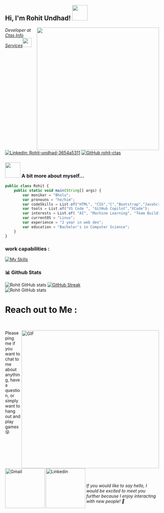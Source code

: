 <img src="https://komarev.com/ghpvc/?username=rohit-ctas&style=flat-square&color=green" alt=""/>
<h2> Hi, I'm Rohit Undhad! <img src="https://media.giphy.com/media/mGcNjsfWAjY5AEZNw6/giphy.gif" width="50"></h2>
<img align='right' src="/assets/output-onlinegiftools.gif" width="400">
<p><em>Developer at <a href="https://ctasis.com">Ctas Info Services</a><img src="https://media.tenor.com/6JptszQgCnkAAAAj/text-work.gif" width="30"> 
</em></p>

[![Linkedin: Rohit-undhad-3654a5311](https://img.shields.io/badge/-Rohit-blue?style=flat-square&logo=Linkedin&logoColor=white&link=https://https://www.linkedin.com/in/rohit-undhad-3654a5311)](https://www.linkedin.com/in/rohit-undhad-3654a5311)
[![GitHub rohit-ctas](https://img.shields.io/github/followers/rohit-ctas?label=follow&style=social)](https://github.com/rohit-ctas)


### <img src="https://media.giphy.com/media/VgCDAzcKvsR6OM0uWg/giphy.gif" width="50"> A bit more about myself...

```javascript
public class Rohit {
    public static void main(String[] args) {
        var moniker = "Bholu";
        var pronouns = "he/him";
        var codeSkills = List.of("HTML", "CSS","C","Bootstrap","JavaScript","TypeScript","PHP","Python","Java","Asp.Net","MySql");
        var tools = List.of("VS Code ", "GitHub Copilot","XCode");
        var interests = List.of( "AI", "Machine Learning", "Team Building","Server Management","Leadership");
        var currentOS = "Linux";
        var experience = "2 year in web dev";
        var education = "Bachelor's in Computer Science";
    }
}

```

### work capabilities :

[![My Skills](https://skillicons.dev/icons?i=html,css,bootstrap,tailwind,js,git,angular,react,mongodb,nodejs,ts,figma,c,nextjs,github,python)](https://skillicons.dev)
<br/>

### 📊 Github Stats
![Rohit GitHub stats](https://github-readme-stats.vercel.app/api?username=rohit-ctas&show_icons=true&theme=radical)
[![GitHub Streak](https://github-readme-streak-stats.herokuapp.com?user=rohit-ctas&theme=radical&date_format=M%20j%5B%2C%20Y%5D)](https://git.io/streak-stats)<br>
![Rohit GitHub stats](https://github-readme-stats.vercel.app/api/top-langs/?username=rohit-ctas&hide=html,css,shaderlab,kotlin,hlsl&theme=radical)<br>
# Reach out to Me  :

<p>
    </br>


<img hight="320" width="450" align="right" alt="GIF"
        src="https://media4.giphy.com/media/v1.Y2lkPTc5MGI3NjExYjIwZzc0ZGhmZTBwbG5wOWVpbnhsbTJ2eWRqMm9renF2ejVkMnJqaiZlcD12MV9pbnRlcm5hbF9naWZfYnlfaWQmY3Q9Zw/TuDyQjiZGWwQ8j3DAr/giphy.webp">


Please ping me if you want to chat to me about anything, have a question, or simply want to hang out and play games
    😝
    <br />
    <a href="mailto:premmehta7607@gmail.com">
        <img align="left" alt="Gmail" width="130" hight="100" src="/assets/gmail.png" />
    </a>
    <a href="https://www.linkedin.com/in/pratikmehta07">
        <img align="left" alt="Linkedin" width="130" hight="100" src="/assets/linkedin.png" />
    </a>
</p>
</br>
</br>
</br>
</br>
</br>
</br>
</br>



<em>If you would like to say hello, I would be excited to meet you further because I enjoy interacting with new people!
    🤝</em>
